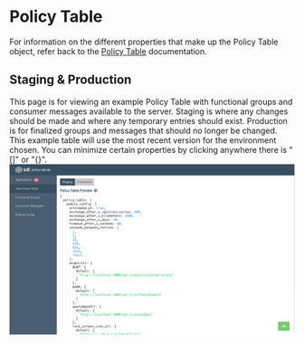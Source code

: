 # Policy Table
For information on the different properties that make up the Policy Table object, refer back to the [Policy Table](/docs/sdl-server/master/policy-table/overview/) documentation.

## Staging & Production
This page is for viewing an example Policy Table with functional groups and consumer messages available to the server. Staging is where any changes should be made and where any temporary entries should exist. Production is for finalized groups and messages that should no longer be changed. This example table will use the most recent version for the environment chosen. You can minimize certain properties by clicking anywhere there is "[]" or "{}".
![Example-Policy-Table](./assets/Example-Policy-Table.png)